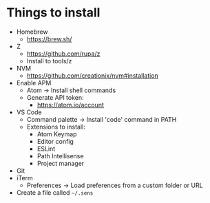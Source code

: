 # Things to install

* Homebrew
	* https://brew.sh/
* Z
	* https://github.com/rupa/z
	* Install to tools/z
* NVM
	* https://github.com/creationix/nvm#installation
* Enable APM
	* Atom -> Install shell commands
	* Generate API token:
		* https://atom.io/account
* VS Code
	* Command palette -> Install 'code' command in PATH
	* Extensions to install:
		* Atom Keymap
		* Editor config
		* ESLint
		* Path Intellisense
		* Project manager
* Git
* iTerm
	* Preferences -> Load preferences from a custom folder or URL
* Create a file called `~/.sens`
